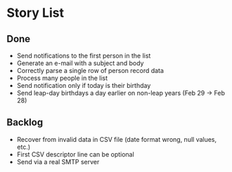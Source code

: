 # Story List

## Done

* Send notifications to the first person in the list
* Generate an e-mail with a subject and body
* Correctly parse a single row of person record data
* Process many people in the list
* Send notification only if today is their birthday
* Send leap-day birthdays a day earlier on non-leap years (Feb 29 -> Feb 28)


## Backlog

* Recover from invalid data in CSV file (date format wrong, null values, etc.)
* First CSV descriptor line can be optional
* Send via a real SMTP server
